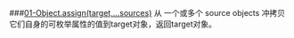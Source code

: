 ###[01-Object.assign(target,...sources)](https://developer.mozilla.org/en-US/docs/Web/JavaScript/Reference/Global_Objects/Object/assign)
从 一个或多个 source objects 冲拷贝它们自身的可枚举属性的值到target对象，返回target对象。


